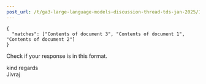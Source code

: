 ```yaml
---
post_url: /t/ga3-large-language-models-discussion-thread-tds-jan-2025/163247/139
---
```

```
{
  "matches": ["Contents of document 3", "Contents of document 1", "Contents of document 2"]
}

```

Check if your response is in this format.

kind regards  
Jivraj